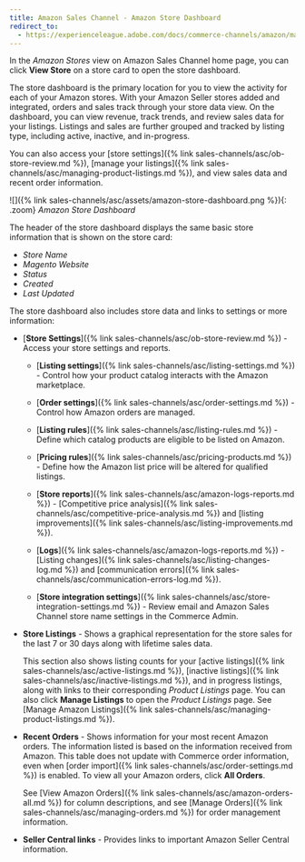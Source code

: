 ```yaml
---
title: Amazon Sales Channel - Amazon Store Dashboard
redirect_to:
  - https://experienceleague.adobe.com/docs/commerce-channels/amazon/manage/amazon-store-dashboard.html
---
```


In the _Amazon Stores_ view on Amazon Sales Channel home page, you can click **View Store** on a store card to open the store dashboard.

The store dashboard is the primary location for you to view the activity for each of your Amazon stores. With your Amazon Seller stores added and integrated, orders and sales track through your store data view. On the dashboard, you can view revenue, track trends, and review sales data for your listings. Listings and sales are further grouped and tracked by listing type, including active, inactive, and in-progress.

You can also access your [store settings]({% link sales-channels/asc/ob-store-review.md %}), [manage your listings]({% link sales-channels/asc/managing-product-listings.md %}), and view sales data and recent order information.

![]({% link sales-channels/asc/assets/amazon-store-dashboard.png %}){: .zoom}
_Amazon Store Dashboard_

The header of the store dashboard displays the same basic store information that is shown on the store card:

- _Store Name_
- _Magento Website_
- _Status_
- _Created_
- _Last Updated_

The store dashboard also includes store data and links to settings or more information:

- [**Store Settings**]({% link sales-channels/asc/ob-store-review.md %}) - Access your store settings and reports.

   - [**Listing settings**]({% link sales-channels/asc/listing-settings.md %}) - Control how your product catalog interacts with the Amazon marketplace.

   - [**Order settings**]({% link sales-channels/asc/order-settings.md %}) - Control how Amazon orders are managed.

   - [**Listing rules**]({% link sales-channels/asc/listing-rules.md %}) - Define which catalog products are eligible to be listed on Amazon.

   - [**Pricing rules**]({% link sales-channels/asc/pricing-products.md %}) - Define how the Amazon list price will be altered for qualified listings.

   - [**Store reports**]({% link sales-channels/asc/amazon-logs-reports.md %}) - [Competitive price analysis]({% link sales-channels/asc/competitive-price-analysis.md %}) and [listing improvements]({% link sales-channels/asc/listing-improvements.md %}).

   - [**Logs**]({% link sales-channels/asc/amazon-logs-reports.md %}) - [Listing changes]({% link sales-channels/asc/listing-changes-log.md %}) and [communication errors]({% link sales-channels/asc/communication-errors-log.md %}).

   - [**Store integration settings**]({% link sales-channels/asc/store-integration-settings.md %}) - Review email and Amazon Sales Channel store name settings in the Commerce Admin.

- **Store Listings** - Shows a graphical representation for the store sales for the last 7 or 30 days along with lifetime sales data.

   This section also shows listing counts for your [active listings]({% link sales-channels/asc/active-listings.md %}), [inactive listings]({% link sales-channels/asc/inactive-listings.md %}), and in progress listings, along with links to their corresponding _Product Listings_ page. You can also click **Manage Listings** to open the _Product Listings_ page. See [Manage Amazon Listings]({% link sales-channels/asc/managing-product-listings.md %}).

- **Recent Orders** - Shows information for your most recent Amazon orders. The information listed is based on the information received from Amazon. This table does not update with Commerce order information, even when [order import]({% link sales-channels/asc/order-settings.md %}) is enabled. To view all your Amazon orders, click **All Orders**.

   See [View Amazon Orders]({% link sales-channels/asc/amazon-orders-all.md %}) for column descriptions,  and see [Manage Orders]({% link sales-channels/asc/managing-orders.md %}) for order management information.

- **Seller Central links** - Provides links to important Amazon Seller Central information.
